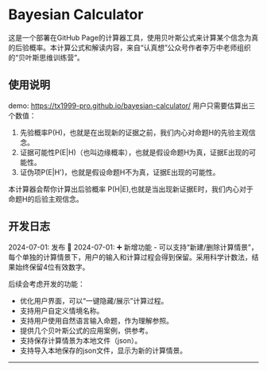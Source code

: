 # Bayesian Calculator

这是一个部署在GitHub Page的计算器工具，使用贝叶斯公式来计算某个信念为真的后验概率。本计算公式和解读内容，来自“认真想”公众号作者李万中老师组织的“贝叶斯思维训练营”。

## 使用说明
demo: https://tx1999-pro.github.io/bayesian-calculator/
用户只需要估算出三个数值：
1. 先验概率P(H)，也就是在出现新的证据之前，我们内心对命题H的先验主观信念。
2. 证据可能性P(E|H)（也叫边缘概率），也就是假设命题H为真，证据E出现的可能性。
3. 证伪项P(E|H')，也就是假设命题H不为真，证据E出现的可能性。

本计算器会帮你计算出后验概率 P(H|E),也就是当出现新证据E时，我们内心对于命题H的后验主观信念。

## 开发日志
2024-07-01: 发布 🎈
2024-07-01: ➕ 新增功能  - 可以支持“新建/删除计算情景”，每个单独的计算情景下，用户的输入和计算过程会得到保留。采用科学计数法，结果始终保留4位有效数字。

后续会考虑开发的功能：
- 优化用户界面，可以“一键隐藏/展示”计算过程。
- 支持用户自定义情境名称。
- 支持用户使用自然语言输入命题，作为理解参照。
- 提供几个贝叶斯公式的应用案例，供参考。
- 支持保存计算情景为本地文件（json）。
- 支持导入本地保存的json文件，显示为新的计算情景。

---
